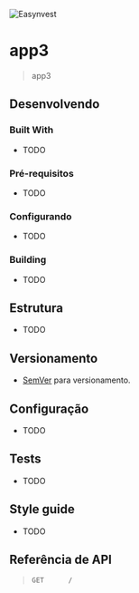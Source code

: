 ![Easynvest](https://bitbucket-assetroot.s3.amazonaws.com/c/photos/2017/Dec/22/3901109652-10-easynvest-EF_avatar.png)
# app3
> app3

## Desenvolvendo

### Built With

 * TODO

### Pré-requisitos

 * TODO

### Configurando

 * TODO

### Building

 * TODO

## Estrutura

 * TODO

## Versionamento

 * [SemVer](http://semver.org/) para versionamento.

## Configuração

 * TODO

## Tests

 * TODO

## Style guide

 * TODO

## Referência de API

> `GET      /	                `
